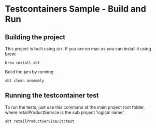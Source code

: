 # Testcontainers Sample - Build and Run 

## Building the project
This project is built using `sbt`. If you are on mac os you can install it using brew:

```
brew install sbt
```

Build the jars by running:
```shell
sbt clean assembly
```

## Running the testcontainer test

To run the tests, just use this command at the main project root folder, where retailProductService is the sub project 'logical name'.

```shell
sbt retailProductService/it:test 
```


